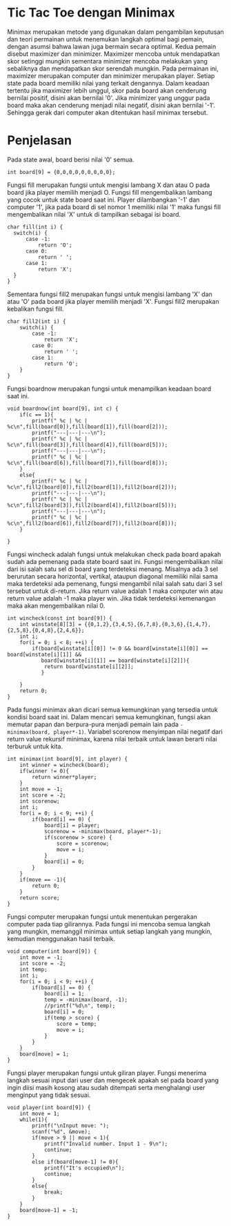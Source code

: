# Tic Tac Toe dengan Minimax
  Minimax merupakan metode yang digunakan dalam pengambilan keputusan dan teori permainan untuk menemukan langkah optimal bagi pemain, dengan asumsi bahwa lawan juga bermain secara optimal. Kedua pemain disebut maximizer dan minimizer. Maximizer mencoba untuk mendapatkan skor setinggi mungkin sementara minimizer mencoba melakukan yang sebaliknya dan mendapatkan skor serendah mungkin. Pada permainan ini, maximizer merupakan computer dan minimizer merupakan player. Setiap state pada board memiliki nilai yang terkait dengannya. Dalam keadaan tertentu jika maximizer lebih unggul, skor pada board akan cenderung bernilai positif, disini akan bernilai '0'. Jika minimizer yang unggur pada board maka akan cenderung menjadi nilai negatif, disini akan bernilai '-1'. Sehingga gerak dari computer akan ditentukan hasil minimax tersebut.
  
# Penjelasan
  Pada state awal, board berisi nilai '0' semua.
  ``` 
  int board[9] = {0,0,0,0,0,0,0,0,0}; 
  ```
  Fungsi fill merupakan fungsi untuk mengisi lambang X dan atau O pada board jika player memilih menjadi O. Fungsi fill mengembalikan lambang yang cocok untuk state board saat ini. Player dilambangkan '-1' dan computer '1', jika pada board di sel nomor 1 memiliki nilai '1' maka fungsi fill mengembalikan nilai 'X' untuk di tampilkan sebagai isi board.
  ```
  char fill(int i) {
    switch(i) {
        case -1:
            return 'O';
        case 0:
            return ' ';
        case 1:
            return 'X';
    }
}
```
Sementara fungsi fill2 merupakan fungsi untuk mengisi lambang 'X' dan atau 'O' pada board jika player memilih menjadi 'X'. Fungsi fill2 merupakan kebalikan fungsi fill.
```
char fill2(int i) {
    switch(i) {
        case -1:
            return 'X';
        case 0:
            return ' ';
        case 1:
            return 'O';
    }
}

```
Fungsi boardnow merupakan fungsi untuk menampilkan keadaan board saat ini.
```
void boardnow(int board[9], int c) {
	if(c == 1){
		printf(" %c | %c | %c\n",fill(board[0]),fill(board[1]),fill(board[2]));
	    printf("---|---|---\n");
	    printf(" %c | %c | %c\n",fill(board[3]),fill(board[4]),fill(board[5]));
	    printf("---|---|---\n");
	    printf(" %c | %c | %c\n",fill(board[6]),fill(board[7]),fill(board[8]));
	}
	else{
		printf(" %c | %c | %c\n",fill2(board[0]),fill2(board[1]),fill2(board[2]));
	    printf("---|---|---\n");
	    printf(" %c | %c | %c\n",fill2(board[3]),fill2(board[4]),fill2(board[5]));
	    printf("---|---|---\n");
	    printf(" %c | %c | %c\n",fill2(board[6]),fill2(board[7]),fill2(board[8]));
	}
    
}
```
Fungsi wincheck adalah fungsi untuk melakukan check pada board apakah sudah ada pemenang pada state board saat ini. Fungsi mengembalikan nilai dari isi salah satu sel di board yang terdeteksi menang. Misalnya ada 3 sel berurutan secara horizontal, vertikal, ataupun diagonal memiliki nilai sama maka terdeteksi ada pemenang, fungsi mengambil nilai salah satu dari 3 sel tersebut untuk di-return. Jika return value adalah 1 maka computer win atau return value adalah -1 maka player win. Jika tidak terdeteksi kemenangan maka akan mengembalikan nilai 0.
```
int wincheck(const int board[9]) {
    int winstate[8][3] = {{0,1,2},{3,4,5},{6,7,8},{0,3,6},{1,4,7},{2,5,8},{0,4,8},{2,4,6}};
    int i;
    for(i = 0; i < 8; ++i) {
        if(board[winstate[i][0]] != 0 && board[winstate[i][0]] == board[winstate[i][1]] &&
           board[winstate[i][1]] == board[winstate[i][2]]){
           	return board[winstate[i][2]];
		   }
            
    }
    return 0;
}
```
Pada fungsi minimax akan dicari semua kemungkinan yang tersedia untuk kondisi board saat ini. Dalam mencari semua kemungkinan, fungsi akan memutar papan dan berpura-pura menjadi pemain lain pada ``` -minimax(board, player*-1) ```.  Variabel scorenow menyimpan nilai negatif dari return value rekursif minimax, karena nilai terbaik untuk lawan berarti nilai terburuk untuk kita.
```
int minimax(int board[9], int player) {
    int winner = wincheck(board);
    if(winner != 0){
    	return winner*player;
	}
    int move = -1;
    int score = -2;
    int scorenow;
    int i;
    for(i = 0; i < 9; ++i) {
        if(board[i] == 0) {
            board[i] = player;
            scorenow = -minimax(board, player*-1);
            if(scorenow > score) {
                score = scorenow;
                move = i;
            }
            board[i] = 0;
        }
    }
    if(move == -1){
    	return 0;
	}
    return score;
}
```
Fungsi computer merupakan fungsi untuk menentukan pergerakan computer pada tiap gilirannya. Pada fungsi ini mencoba semua langkah yang mungkin, memanggil minimax untuk setiap langkah yang mungkin, kemudian menggunakan hasil terbaik.

```
void computer(int board[9]) {
    int move = -1;
    int score = -2;
    int temp;
    int i;
    for(i = 0; i < 9; ++i) {
        if(board[i] == 0) {
            board[i] = 1;
            temp = -minimax(board, -1);
            //printf("%d\n", temp);
            board[i] = 0;
            if(temp > score) {
                score = temp;
                move = i;
            }
        }
    }
    board[move] = 1;
}
```
Fungsi player merupakan fungsi untuk giliran player. Fungsi menerima langkah sesuai input dari user dan mengecek apakah sel pada board yang ingin diisi masih kosong atau sudah ditempati serta menghalangi user menginput yang tidak sesuai.
```
void player(int board[9]) {
    int move = 1;
    while(1){
        printf("\nInput move: ");
        scanf("%d", &move);
        if(move > 9 || move < 1){
			printf("Invalid number. Input 1 - 9\n");
			continue;
		}
        else if(board[move-1] != 0){
        	printf("It's occupied\n");
        	continue;
		}
        else{
        	break;
		}
    }
    board[move-1] = -1;
}
```
